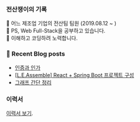 ### 전산쟁이의 기록
🔭 어느 제조업 기업의 전산팀 팀원 (2019.08.12 ~ )  
🌱 PS, Web Full-Stack을 공부하고 있습니다.  
🤔 이해하고 코딩하려 노력합니다.  


### 📕 Recent Blog posts
<!-- BLOG-POST-LIST:START -->
- [인증과 인가](https://kingpiggylab.tistory.com/307)
- [[L.E.Assemble] React + Spring Boot 프로젝트 구성](https://kingpiggylab.tistory.com/306)
- [그래프 간단 정리](https://kingpiggylab.tistory.com/299)
<!-- BLOG-POST-LIST:END -->

### 이력서

[이력서 보기](https://hoondragonite.github.io/resume/).

<!--
**HoonDragonite/HoonDragonite** is a ✨ _special_ ✨ repository because its `README.md` (this file) appears on your GitHub profile.

Here are some ideas to get you started:

- 🔭 I’m currently working on ...
- 🌱 I’m currently learning ...
- 👯 I’m looking to collaborate on ...
- 🤔 I’m looking for help with ...
- 💬 Ask me about ...
- 📫 How to reach me: ...
- 😄 Pronouns: ...
- ⚡ Fun fact: ...
-->
